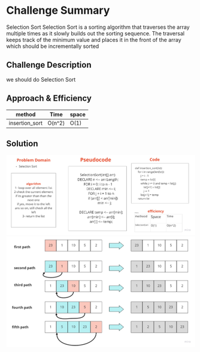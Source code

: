 # Challenge Summary
Selection Sort
Selection Sort is a sorting algorithm that traverses the array multiple times as it slowly builds out the sorting sequence. The traversal keeps track of the minimum value and places it in the front of the array which should be incrementally sorted

## Challenge Description
we should do Selection Sort

## Approach & Efficiency
|method|Time|space|
|:--:|:--:|:--|
|insertion_sort|O(n^2)|O(1)|

## Solution
![img](inser_sort.jpg)
![img](inser_sort_blog.jpg)
